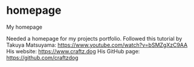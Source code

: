 # homepage
My homepage


Needed a homepage for my projects portfolio.
Followed this tutorial by Takuya Matsuyama: https://www.youtube.com/watch?v=bSMZgXzC9AA
His website: https://www.craftz.dog
His GitHub page: https://github.com/craftzdog

